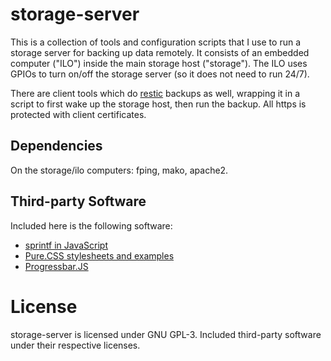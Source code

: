 # storage-server
This is a collection of tools and configuration scripts that I use to run a
storage server for backing up data remotely. It consists of an embedded
computer ("ILO") inside the main storage host ("storage"). The ILO uses GPIOs
to turn on/off the storage server (so it does not need to run 24/7).

There are client tools which do [restic](https://github.com/restic/restic)
backups as well, wrapping it in a script to first wake up the storage host,
then run the backup. All https is protected with client certificates.

## Dependencies
On the storage/ilo computers: fping, mako, apache2.

## Third-party Software
Included here is the following software:

  * [sprintf in JavaScript](https://github.com/alexei/sprintf.js/)
  * [Pure.CSS stylesheets and examples](https://purecss.io/)
  * [Progressbar.JS](https://github.com/kimmobrunfeldt/progressbar.js)

# License
storage-server is licensed under GNU GPL-3. Included third-party software under their respective licenses.
